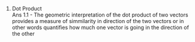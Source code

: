1. Dot Product <br />
Ans 1.1 - The geometric interpretation of the dot product of two vectors provides a measure of simmilarity in direction of the two vectors
or in other words quantifies how much one vector is going in the direction of the other
